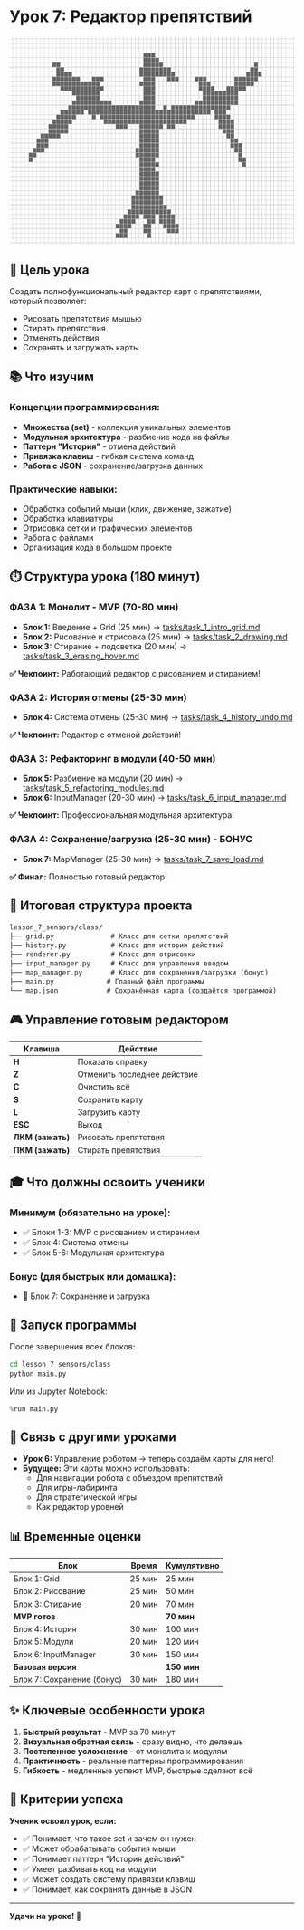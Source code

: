 # Урок 7: Редактор препятствий

![Редактор препятствий](img/image.png)

## 🎯 Цель урока

Создать полнофункциональный редактор карт с препятствиями, который позволяет:
- Рисовать препятствия мышью
- Стирать препятствия
- Отменять действия
- Сохранять и загружать карты

## 📚 Что изучим

### Концепции программирования:
- **Множества (set)** - коллекция уникальных элементов
- **Модульная архитектура** - разбиение кода на файлы
- **Паттерн "История"** - отмена действий
- **Привязка клавиш** - гибкая система команд
- **Работа с JSON** - сохранение/загрузка данных

### Практические навыки:
- Обработка событий мыши (клик, движение, зажатие)
- Обработка клавиатуры
- Отрисовка сетки и графических элементов
- Работа с файлами
- Организация кода в большом проекте

## ⏱️ Структура урока (180 минут)

### ФАЗА 1: Монолит - MVP (70-80 мин)
- **Блок 1:** Введение + Grid (25 мин) → [tasks/task_1_intro_grid.md](tasks/task_1_intro_grid.md)
- **Блок 2:** Рисование и отрисовка (25 мин) → [tasks/task_2_drawing.md](tasks/task_2_drawing.md)
- **Блок 3:** Стирание + подсветка (20 мин) → [tasks/task_3_erasing_hover.md](tasks/task_3_erasing_hover.md)

**✅ Чекпоинт:** Работающий редактор с рисованием и стиранием!

### ФАЗА 2: История отмены (25-30 мин)
- **Блок 4:** Система отмены (25-30 мин) → [tasks/task_4_history_undo.md](tasks/task_4_history_undo.md)

**✅ Чекпоинт:** Редактор с отменой действий!

### ФАЗА 3: Рефакторинг в модули (40-50 мин)
- **Блок 5:** Разбиение на модули (20 мин) → [tasks/task_5_refactoring_modules.md](tasks/task_5_refactoring_modules.md)
- **Блок 6:** InputManager (20-30 мин) → [tasks/task_6_input_manager.md](tasks/task_6_input_manager.md)

**✅ Чекпоинт:** Профессиональная модульная архитектура!

### ФАЗА 4: Сохранение/загрузка (25-30 мин) - БОНУС
- **Блок 7:** MapManager (25-30 мин) → [tasks/task_7_save_load.md](tasks/task_7_save_load.md)

**✅ Финал:** Полностью готовый редактор!

## 📂 Итоговая структура проекта

```
lesson_7_sensors/class/
├── grid.py              # Класс для сетки препятствий
├── history.py           # Класс для истории действий
├── renderer.py          # Класс для отрисовки
├── input_manager.py     # Класс для управления вводом
├── map_manager.py       # Класс для сохранения/загрузки (бонус)
├── main.py             # Главный файл программы
└── map.json            # Сохранённая карта (создаётся программой)
```

## 🎮 Управление готовым редактором

| Клавиша | Действие |
|---------|----------|
| **H** | Показать справку |
| **Z** | Отменить последнее действие |
| **C** | Очистить всё |
| **S** | Сохранить карту |
| **L** | Загрузить карту |
| **ESC** | Выход |
| **ЛКМ (зажать)** | Рисовать препятствия |
| **ПКМ (зажать)** | Стирать препятствия |

## 🎓 Что должны освоить ученики

### Минимум (обязательно на уроке):
- ✅ Блоки 1-3: MVP с рисованием и стиранием
- ✅ Блок 4: Система отмены
- ✅ Блок 5-6: Модульная архитектура

### Бонус (для быстрых или домашка):
- 📝 Блок 7: Сохранение и загрузка

## 🚀 Запуск программы

После завершения всех блоков:

```bash
cd lesson_7_sensors/class
python main.py
```

Или из Jupyter Notebook:

```python
%run main.py
```

## 🌟 Связь с другими уроками

- **Урок 6:** Управление роботом → теперь создаём карты для него!
- **Будущее:** Эти карты можно использовать:
  - Для навигации робота с объездом препятствий
  - Для игры-лабиринта
  - Для стратегической игры
  - Как редактор уровней

## 📊 Временные оценки

| Блок | Время | Кумулятивно |
|------|-------|-------------|
| Блок 1: Grid | 25 мин | 25 мин |
| Блок 2: Рисование | 25 мин | 50 мин |
| Блок 3: Стирание | 20 мин | 70 мин |
| **MVP готов** | | **70 мин** |
| Блок 4: История | 30 мин | 100 мин |
| Блок 5: Модули | 20 мин | 120 мин |
| Блок 6: InputManager | 30 мин | 150 мин |
| **Базовая версия** | | **150 мин** |
| Блок 7: Сохранение (бонус) | 30 мин | 180 мин |

## ✨ Ключевые особенности урока

1. **Быстрый результат** - MVP за 70 минут
2. **Визуальная обратная связь** - сразу видно, что делаешь
3. **Постепенное усложнение** - от монолита к модулям
4. **Практичность** - реальные паттерны программирования
5. **Гибкость** - медленные успеют MVP, быстрые сделают всё

## 🎯 Критерии успеха

**Ученик освоил урок, если:**
- ✅ Понимает, что такое set и зачем он нужен
- ✅ Может обрабатывать события мыши
- ✅ Понимает паттерн "История действий"
- ✅ Умеет разбивать код на модули
- ✅ Может создать систему привязки клавиш
- ✅ Понимает, как сохранять данные в JSON

---

**Удачи на уроке! 🚀**
